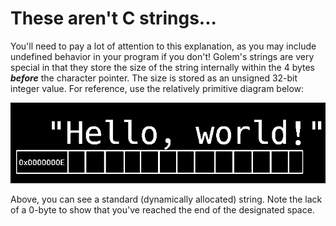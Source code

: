 # These aren't C strings...
You'll need to pay a lot of attention to this explanation, as you may include undefined behavior in your program if you don't! Golem's strings are very special in that they store the size of the string internally within the 4 bytes ***before*** the character pointer. The size is stored as an unsigned 32-bit integer value. For reference, use the relatively primitive diagram below:

![string_diagram](string_diagram.png)

Above, you can see a standard (dynamically allocated) string. Note the lack of a 0-byte to show that you've reached the end of the designated space. 
